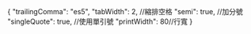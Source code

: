 {
"trailingComma": "es5",
"tabWidth": 2, //縮排空格
"semi": true, //加分號
"singleQuote": true, //使用單引號
"printWidth": 80//行寬
}
